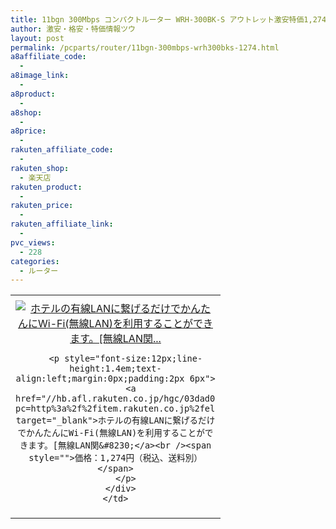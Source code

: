 ```yaml
---
title: 11bgn 300Mbps コンパクトルーター WRH-300BK-S アウトレット激安特価1,274円！
author: 激安・格安・特価情報ツウ
layout: post
permalink: /pcparts/router/11bgn-300mbps-wrh300bks-1274.html
a8affiliate_code:
  -
a8image_link:
  -
a8product:
  -
a8shop:
  -
a8price:
  -
rakuten_affiliate_code:
  -
rakuten_shop:
  - 楽天店
rakuten_product:
  -
rakuten_price:
  -
rakuten_affiliate_link:
  -
pvc_views:
  - 228
categories:
  - ルーター
---
```

<table border="0" cellpadding="0" cellspacing="0">
  <tr>
    <td valign="top">
      <div style="border:1px none;margin:0px;padding:6px 0px;width:320px;text-align:center;float:left">
        <a href="//hb.afl.rakuten.co.jp/hgc/03dad0a3.8366a82c.03dad0a4.f334497d/?pc=http%3a%2f%2fitem.rakuten.co.jp%2felecom%2f4953103417540%2f%3fscid%3daf_link_tbl&m=http%3a%2f%2fm.rakuten.co.jp%2felecom%2fi%2f10027337%2f" target="_blank"><img src="//hbb.afl.rakuten.co.jp/hgb/?pc=http%3a%2f%2fthumbnail.image.rakuten.co.jp%2f%400_mall%2felecom%2fcabinet%2f200_19%2fwrh-300bk-s_03.jpg%3f_ex%3d300x300&m=http%3a%2f%2fthumbnail.image.rakuten.co.jp%2f%400_mall%2felecom%2fcabinet%2f200_19%2fwrh-300bk-s_03.jpg" alt="ホテルの有線LANに繋げるだけでかんたんにWi-Fi(無線LAN)を利用することができます。[無線LAN関..." border="0" style="margin:0px;padding:0px" /></a>

        <p style="font-size:12px;line-height:1.4em;text-align:left;margin:0px;padding:2px 6px">
          <a href="//hb.afl.rakuten.co.jp/hgc/03dad0a3.8366a82c.03dad0a4.f334497d/?pc=http%3a%2f%2fitem.rakuten.co.jp%2felecom%2f4953103417540%2f%3fscid%3daf_link_tbl&m=http%3a%2f%2fm.rakuten.co.jp%2felecom%2fi%2f10027337%2f" target="_blank">ホテルの有線LANに繋げるだけでかんたんにWi-Fi(無線LAN)を利用することができます。[無線LAN関&#8230;</a><br /><span style="">価格：1,274円（税込、送料別）</span>
        </p>
      </div>
    </td>
  </tr>
</table>